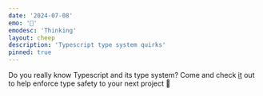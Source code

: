 ```yaml
---
date: '2024-07-08'
emo: '🤔'
emodesc: 'Thinking'
layout: cheep
description: 'Typescript type system quirks'
pinned: true
---
```


Do you really know Typescript and its type system? Come and check
[it](/blogs/20240630-typescript-shenanigans 'type safe in type script blog')
out to help enforce type safety to your next project 👋
